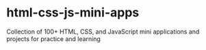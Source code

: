 # html-css-js-mini-apps
Collection of 100+ HTML, CSS, and JavaScript mini applications and projects for practice and learning
